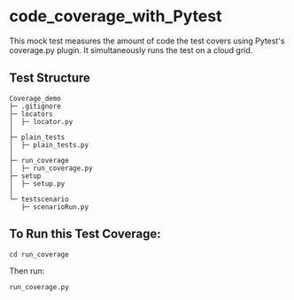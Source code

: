# code_coverage_with_Pytest
This mock test measures the amount of code the test covers using Pytest's coverage.py plugin. It simultaneously runs the test on a cloud grid.
## Test Structure

```
Coverage_demo
├─ .gitignore
├─ locators
│  ├─ locator.py
│  
├─ plain_tests
│  ├─ plain_tests.py
│  
├─ run_coverage
│  ├─ run_coverage.py
├─ setup
│  ├─ setup.py
│
└─ testscenario
   ├─ scenarioRun.py

```

## To Run this Test Coverage:
`cd run_coverage`

Then run:

`run_coverage.py`
